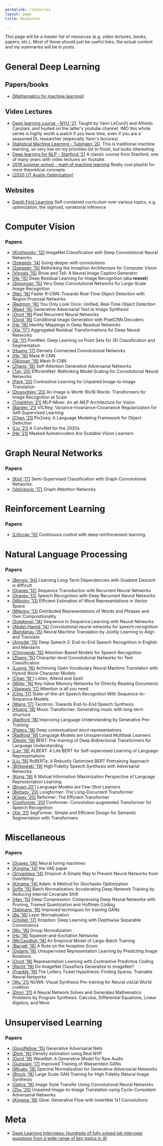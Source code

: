 ```yaml
---
permalink: /resources
layout: page
title: Resources

---
```


This page will be a master list of resources (e.g. video lectures, books, papers, etc.). Most of these should just be useful links, the actual content and my summaries will be in posts.



# General Deep Learning


## Papers/books

- [[Mathematics for machine learning]](https://mml-book.github.io/book/mml-book.pdf)

## Video Lectures

- [Deep learning course - NYU '21](https://www.youtube.com/watch?v=mTtDfKgLm54&list=PLLHTzKZzVU9e6xUfG10TkTWApKSZCzuBI). Taught by Yann LeCun(!) and Alfredo Canziani, and hosted on the latter's youtube channel. IMO this whole series is highly worth a watch if you have time, even if you are a seasoned DL researcher (especially Yann's lectures). 
- [Statistical Machine Learning - Tubingen '20](https://www.youtube.com/playlist?list=PL05umP7R6ij2XCvrRzLokX6EoHWaGA2cC). This is traditional machine learning, so very low on my priorities list to finish, but looks interesting.
- [Deep learning for NLP - Stanford '21](https://www.youtube.com/watch?v=rmVRLeJRkl4&list=PLoROMvodv4rOSH4v6133s9LFPRHjEmbmJ) A classic course from Stanford, one of many years with video lectures on Youtube.
- [2019 summer school - math of machine learning](https://www.youtube.com/watch?v=3wbLr-NnIKI&list=PLTPQEx-31JXhguCush5J7OGnEORofoCW9&index=1) Really cool playlist for more theoretical concepts
- [[2020 UT Austin Optimization]](https://www.youtube.com/watch?v=ee-HYD6kKqM&list=PLXsmhnDvpjORzPelSDs0LSDrfJcqyLlZc)
## Websites

- [Depth First Learning](https://www.depthfirstlearning.com/) Self-contained curriculum over various topics, e.g. optimization, the sigmoid, variational inference






# Computer Vision

### Papers

- [[Krizhevsky '12]](https://proceedings.neurips.cc/paper/2012/file/c399862d3b9d6b76c8436e924a68c45b-Paper.pdf) ImageNet Classification with Deep Convolutional Neural Networks
- [[Szegedy '14]](https://arxiv.org/pdf/1409.4842.pdf) Going deeper with convolutions
- [[Szegedy '15]](https://arxiv.org/pdf/1512.00567.pdf) Rethinking the Inception Architecture for Computer Vision
- [[Vinyals '15]](https://arxiv.org/pdf/1411.4555.pdf) Show and Tell: A Neural Image Caption Generator
- [[He '15]](https://arxiv.org/pdf/1512.03385.pdf) Deep Residual Learning for Image Recognition (aka **resnet**)
- [[Simonyan '15]](https://arxiv.org/pdf/1409.1556.pdf) Very Deep Convolutional Networks for Large-Scale Image Recognition
- [[Ren '16]](https://arxiv.org/pdf/1506.01497.pdf) Faster R-CNN: Towards Real-Time Object Detection with Region Proposal Networks
- [[Redmon '16]](https://www.cv-foundation.org/openaccess/content_cvpr_2016/papers/Redmon_You_Only_Look_CVPR_2016_paper.pdf) You Only Look Once: Unified, Real-Time Object Detection
- [[Reed '16]](http://proceedings.mlr.press/v48/reed16.pdf) Generative Adversarial Text to Image Synthesis
- [[Oord '16]](http://proceedings.mlr.press/v48/oord16.pdf) Pixel Recurrent Neural Networks
- [[Oord '16]](https://arxiv.org/pdf/1606.05328.pdf) Conditional Image Generation with PixelCNN Decoders
- [[He '16]](https://arxiv.org/pdf/1603.05027.pdf) Identity Mappings in Deep Residual Networks
- [[Xie '17']](https://arxiv.org/pdf/1611.05431.pdf) Aggregated Residual Transformations for Deep Neural Networks
- [[Qi '17]](https://arxiv.org/pdf/1612.00593.pdf) PointNet: Deep Learning on Point Sets for 3D Classification and Segmentation
- [[Huang '17]](https://openaccess.thecvf.com/content_cvpr_2017/papers/Huang_Densely_Connected_Convolutional_CVPR_2017_paper.pdf) Densely Connected Convolutional Networks
- [[He '18]](https://arxiv.org/abs/1703.06870) Mask R-CNN
- [[Gkioxari '19]](https://arxiv.org/pdf/1906.02739.pdf) Mesh R-CNN
- [[Zhang '19]](http://proceedings.mlr.press/v97/zhang19d/zhang19d.pdf) Self-Attention Generative Adversarial Networks
- [[Tan '20]](https://arxiv.org/pdf/1905.11946.pdf) EfficientNet: Rethinking Model Scaling for Convolutional Neural Networks
- [[Park '20]](https://arxiv.org/pdf/2007.15651.pdf) Contrastive Learning for Unpaired Image-to-Image Translation
- [[Dosovitsky '20]](https://arxiv.org/pdf/2010.11929.pdf) An Image is Worth 16x16 Words: Transformers for Image Recognition at Scale
- [[Tolstikhin '21]](https://arxiv.org/pdf/2105.01601.pdf) MLP-Mixer: An all-MLP Architecture for Vision
- [[Bardes '21]](https://papers.labml.ai/api/v1/redirect/pdf?paper_key=5c4f975ab79611ebbd9b8f626bc6f333) VICReg: Variance-Invariance-Covariance Regularization for Self-Supervised Learning
- [[Chen '21]](https://papers.labml.ai/api/v1/redirect/pdf?paper_key=4baf86741c1111ec9e9dcba33be64600) Pix2seq: A Language Modeling Framework for Object Detection
- [[Liu '21]](https://papers.labml.ai/api/v1/redirect/pdf?paper_key=9f4eeafc728311ec905035ac8856fc87) A ConvNet for the 2020s
- [[He '21]](https://arxiv.org/pdf/2111.06377v2.pdf) Masked Autoencoders Are Scalable Vision Learners







# Graph Neural Networks

### Papers
- [[Kipf '17]](https://arxiv.org/pdf/1609.02907.pdf) Semi-Supervised Classification with Graph Convolutional Networks.
- [[Velickovic '17]](https://arxiv.org/pdf/1710.10903.pdf) Graph Attention Networks


# Reinforcement Learning

### Papers

- [[Lillicrap '15]](https://arxiv.org/pdf/1509.02971.pdf) Continuous control with deep reinforcement learning.




# Natural Language Processing

### Papers
- [[Bengio '94]](http://www.iro.umontreal.ca/~lisa/pointeurs/ieeetrnn94.pdf) Learning Long-Term Dependencies with Gradient Descent is difficult
- [[Graves '12]](https://arxiv.org/pdf/1211.3711.pdf) Sequence Transduction with Recurrent Neural Networks
- [[Graves '13]](https://arxiv.org/abs/1303.5778.pdf) Speech Recognition with Deep Recurrent Neural Networks
- [[Mikolov '13]](https://arxiv.org/pdf/1301.3781.pdf) Efficient Estimation of Word Representations in Vector Space
- [[Mikolov '13]](https://proceedings.neurips.cc/paper/2013/file/9aa42b31882ec039965f3c4923ce901b-Paper.pdf) Distributed Representations of Words and Phrases and their Compositionality
- [[Sutskever '14]](https://arxiv.org/pdf/1409.3215.pdf) Sequence to Sequence Learning with Neural Networks
- [[Abdel-Hamid '14]](https://www.microsoft.com/en-us/research/wp-content/uploads/2016/02/CNN_ASLPTrans2-14.pdf) Convolutional neural networks for speech recognition
- [[Bahdanau '15]](https://arxiv.org/pdf/1409.0473.pdf) Neural Machine Translation by Jointly Learning to Align and Translate
- [[Amodei '15]](https://arxiv.org/pdf/1512.02595.pdf) Deep Speech 2: End-to-End Speech Recognition in English and Mandarin
- [[Chorowski '15]](https://arxiv.org/pdf/1506.07503.pdf) Attention-Based Models for Speech Recognition
- [[Zhang '15]](https://proceedings.neurips.cc/paper/2015/file/250cf8b51c773f3f8dc8b4be867a9a02-Paper.pdf) Character-level Convolutional Networks for Text Classification
- [[Luong '16]](https://arxiv.org/pdf/1604.00788.pdf) Achieving Open Vocabulary Neural Machine Translation with Hybrid Word-Character Models
- [[Chan '16']](https://arxiv.org/pdf/1508.01211.pdf) Listen, Attend and Spell
- [[Miller '16]](https://arxiv.org/pdf/1606.03126.pdf) Key-Value Memory Networks for Directly Reading Documents
- [[Vaswani '17]](https://arxiv.org/pdf/1706.03762.pdf) Attention is all you need
- [[Chiu '17]](https://arxiv.org/pdf/1712.01769.pdf) State-of-the-art Speech Recognition With Sequence-to-Sequence Models
- [[Wang '17]](https://arxiv.org/pdf/1703.10135.pdf) Tacotron: Towards End-to-End Speech Synthesis
- [[Huang '18]](https://arxiv.org/pdf/1809.04281.pdf) Music Transformer: Generating music with long-term structure
- [[Radford '18]](https://s3-us-west-2.amazonaws.com/openai-assets/research-covers/language-unsupervised/language_understanding_paper.pdf) Improving Language Understanding by Generative Pre-Training
- [[Peters '18]](https://arxiv.org/pdf/1802.05365.pdf) Deep contextualized word representations
- [[Radford '19]](http://www.persagen.com/files/misc/radford2019language.pdf) Language Models are Unsupervised Multitask Learners
- [[Devlin '19]](https://arxiv.org/pdf/1810.04805.pdf) BERT: Pre-training of Deep Bidirectional Transformers for Language Understanding
- [[Lan '19]](https://arxiv.org/pdf/1909.11942.pdf) ALBERT: A Lite BERT for Self-supervised Learning of Language Representations
- [[Liu '19]](https://arxiv.org/pdf/1907.11692.pdf) RoBERTa: A Robustly Optimized BERT Pretraining Approach
- [[Bińkowski '19]](https://arxiv.org/abs/1909.11646) High Fidelity Speech Synthesis with Adversarial Networks
- [[Kong '19]](https://arxiv.org/pdf/1910.08350.pdf) A Mutual Information Maximization Perspective of Language Representation Learning
- [[Brown 20']](https://arxiv.org/pdf/2005.14165v2.pdf) Language Models are Few-Shot Learners 
- [[Beltagy '20]](https://arxiv.org/pdf/2004.05150.pdf) Longformer: The Long-Document Transformer
- [[Kitaev '20]](https://arxiv.org/pdf/2001.04451.pdf) Reformer: The Efficient Transformer
- [[Conformer '20]](https://arxiv.org/pdf/2005.08100.pdf) Conformer: Convolution-augmented Transformer for Speech Recognition
- [[Xie '21]](https://papers.labml.ai/api/v1/redirect/pdf?paper_key=762cac04c27911eb80dc0bd1877e23b6) SegFormer: Simple and Efficient Design for Semantic Segmentation with Transformers



# Miscellaneous

### Papers
- [[Graves '06]](https://arxiv.org/pdf/1410.5401.pdf) Neural turing machines
- [[Kingma '14]](https://arxiv.org/abs/1312.6114) the VAE paper
- [[Srivastava '14]](https://jmlr.org/papers/volume15/srivastava14a/srivastava14a.pdf) Dropout: A Simple Way to Prevent Neural Networks from Overfitting
- [[Kingma '14]](https://arxiv.org/pdf/1412.6980.pdf) Adam: A Method for Stochastic Optimization
- [[Ioffe '15]](https://arxiv.org/pdf/1502.03167.pdf) Batch Normalization: Accelerating Deep Network Training by Reducing Internal Covariate Shift
- [[Han '15]](https://arxiv.org/pdf/1510.00149.pdf) Deep Compression: Compressing Deep Neural Networks with Pruning, Trained Quantization and Huffman Coding
- [[Salimans '16]](https://proceedings.neurips.cc/paper/2016/file/8a3363abe792db2d8761d6403605aeb7-Paper.pdf) Improved techniques for training GANs
- [[Ba '16]](https://arxiv.org/pdf/1607.06450.pdf) Layer Normalization
- [[Chollet '17]](https://arxiv.org/pdf/1610.02357.pdf) Xception: Deep Learning with Depthwise Separable Convolutions
- [[Wu '18]](https://arxiv.org/pdf/1803.08494.pdf) Group Normalization
- [[Hu '18]](https://arxiv.org/pdf/1709.01507.pdf) Squeeze-and-Excitation Networks
- [[McCandlish '18]](https://arxiv.org/pdf/1812.06162.pdf) An Empirical Model of Large-Batch Training
- [[Barratt '18]](https://arxiv.org/pdf/1801.01973.pdf) A Note on the Inception Score
- [[Gidaris '18]](https://arxiv.org/pdf/1803.07728.pdf) Unsupervised Representation Learning by Predicting Image Rotations
- [[Oord '18]](https://arxiv.org/pdf/1807.03748.pdf) Representation Learning with Contrastive Predictive Coding
- [[Recht '19]](https://arxiv.org/pdf/1902.10811.pdf) Do ImageNet Classifiers Generalize to ImageNet?
- [[Frankle '19]](https://arxiv.org/pdf/1803.03635.pdf) The Lottery Ticket Hypothesis: Finding Sparse, Trainable Neural Networks
- [[Wu '21]](https://papers.labml.ai/api/v1/redirect/pdf?paper_key=d99370b84d9411ec904f35ac8856fc87) NÜWA: Visual Synthesis Pre-training for Neural visUal World creAtion
- [[Drori '21]](https://papers.labml.ai/api/v1/redirect/pdf?paper_key=212cd37c6c3a11ec905035ac8856fc87) A Neural Network Solves and Generates Mathematics Problems by Program Synthesis: Calculus, Differential Equations, Linear Algebra, and More



# Unsupervised Learning

### Papers

- [[Goodfellow '15]](https://arxiv.org/pdf/1406.2661.pdf) Generative Adversarial Nets
- [[Dinh '16]](https://arxiv.org/abs/1605.08803) Density estimation using Real NVP
- [[Oord '16]](https://arxiv.org/pdf/1609.03499.pdf) WaveNet: A Generative Model for Raw Audio
- [[Gulrajani '17]](https://arxiv.org/pdf/1704.00028.pdf) Improved Training of Wasserstein GANs
- [[Miyato '18]](https://arxiv.org/pdf/1802.05957.pdf) Spectral Normalization for Generative Adversarial Networks
- [[Brock '18]](https://arxiv.org/abs/1809.11096) Large Scale GAN Training for High Fidelity Natural Image Synthesis
- [[Gatys '19]](https://openaccess.thecvf.com/content_cvpr_2016/papers/Gatys_Image_Style_Transfer_CVPR_2016_paper.pdf) Image Style Transfer Using Convolutional Neural Networks
- [[Zhu '20]](https://arxiv.org/pdf/1703.10593.pdf) Unpaired Image-to-Image Translation using Cycle-Consistent Adversarial Networks
- [[Kingma '18]](https://arxiv.org/abs/1807.03039) Glow: Generative Flow with Invertible 1x1 Convolutions






# Meta

- [Deep Learning Interviews: Hundreds of fully solved job interview questions from a wide range of key topics in AI](https://arxiv.org/ftp/arxiv/papers/2201/2201.00650.pdf)